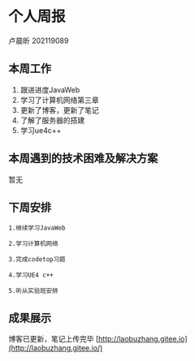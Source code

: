 # 个人周报

卢晨昕 202119089

## 本周工作

1. 跟进进度JavaWeb
2. 学习了计算机网络第三章
3. 更新了博客，更新了笔记
4. 了解了服务器的搭建
5. 学习ue4c++


## 本周遇到的技术困难及解决方案

暂无

## 下周安排

	1.继续学习JavaWeb
	
	2.学习计算机网络
	
	3.完成codetop习题
	
	4.学习UE4 c++
	
	5.听从实验班安排


## 成果展示

博客已更新，笔记上传完毕 [http://laobuzhang.gitee.io](http://laobuzhang.gitee.io/)

